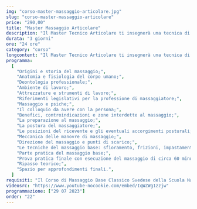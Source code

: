 ```yaml
---
img: "corso-master-massaggio-articolare.jpg"
slug: "corso-master-massaggio-articolare"
price: "290,00"
title: "Master Massaggio Articolare"
description: "Il Master Tecnico Articolare ti insegnerà una tecnica di massaggio che si focalizza sulle zone scapolo-omerale e sulle articolazioni di anca, ginocchio e caviglia, che sono spesso soggette a traumi, lesioni, infiammazioni e dolori. Il massaggio tecnico articolare è una tecnica che combina diverse manovre, come frizioni, pressioni, mobilizzazioni, stiramenti, rotazioni, che vengono applicate con le mani e le dita del massaggiatore. Il massaggio tecnico articolare ha lo scopo di rilassare, decontrarre, allungare e tonificare i muscoli e i tendini che circondano le articolazioni, migliorare il movimento articolare, stimolare la circolazione sanguigna e linfatica, ridurre il dolore e l’infiammazione, prevenire e curare le patologie articolari. Nel master imparerai la teoria e la pratica del massaggio tecnico articolare, studierai l’anatomia e la fisiologia delle zone scapolo-omerale e delle articolazioni di anca, ginocchio e caviglia, approfondirai le tecniche di massaggio per le diverse problematiche articolari. Il master ti renderà in grado di praticare un massaggio tecnico articolare efficace e sicuro, ottenendo un’azione terapeutica e riabilitativa su tutto il sistema articolare."
durata: "3 giorni"
ore: "24 ore"
category: "corso"
longcontent: "Il Master Tecnico Articolare ti insegnerà una tecnica di massaggio che si focalizza sulle zone scapolo-omerale e sulle articolazioni di anca, ginocchio e caviglia, che sono spesso soggette a traumi, lesioni, infiammazioni e dolori. Il massaggio tecnico articolare è una tecnica che combina diverse manovre, come frizioni, pressioni, mobilizzazioni, stiramenti, rotazioni, che vengono applicate con le mani e le dita del massaggiatore. Il massaggio tecnico articolare ha lo scopo di rilassare, decontrarre, allungare e tonificare i muscoli e i tendini che circondano le articolazioni, migliorare il movimento articolare, stimolare la circolazione sanguigna e linfatica, ridurre il dolore e l’infiammazione, prevenire e curare le patologie articolari. Nel master imparerai la teoria e la pratica del massaggio tecnico articolare, studierai l’anatomia e la fisiologia delle zone scapolo-omerale e delle articolazioni di anca, ginocchio e caviglia, approfondirai le tecniche di massaggio per le diverse problematiche articolari. Il master ti renderà in grado di praticare un massaggio tecnico articolare efficace e sicuro, ottenendo un’azione terapeutica e riabilitativa su tutto il sistema articolare."
programma:
  [
    "Origini e storia del massaggio;",
    "Anatomia e fisiologia del corpo umano;",
    "Deontologia professionale;",
    "Ambiente di lavoro;",
    "Attrezzature e strumenti di lavoro;",
    "Riferimenti legislativi per la professione di massaggiatore;",
    "Massaggio e psiche;",
    "Il colloquio da avere con la persona;",
    "Benefici, controindicazioni e zone interdette al massaggio;",
    "La preparazione al massaggio;",
    "La postura del massaggiatore;",
    "Le posizioni del ricevente e gli eventuali accorgimenti posturali;",
    "Meccanica delle manovre di massaggio;",
    "Direzione del massaggio e punti di scarico;",
    "Le tecniche del massaggio base: sfioramento, frizioni, impastamenti, vibrazioni e percussioni in tutte le loro varianti e manovre;",
    "Parte pratica del massaggio base;",
    "Prova pratica finale con esecuzione del massaggio di circa 60 minuti;",
    "Ripasso teorico;",
    "Spazio per approfondimenti finali.",
  ]
requisiti: "Il Corso di Massaggio Base Classico Svedese della Scuola Nazionale di Massaggio Tao® è il corso per eccellenza più completo tra tutti. Esso è aperto e rivolto a chiunque, quindi non è necessario avere un'esperienza di base precedente. Il Massaggio Base Classico Svedese è particolarmente consigliato a chi non ha esperienza nelle tecniche di massaggio occidentali quali Sfioramenti, Frizioni, Impastamenti, Vibrazioni e Percussioni in tutte le loro varianti."
videosrc: "https://www.youtube-nocookie.com/embed/IqWZWg1zzjw"
programmazione: ["29 07 2023"]
order: "22"
---
```

